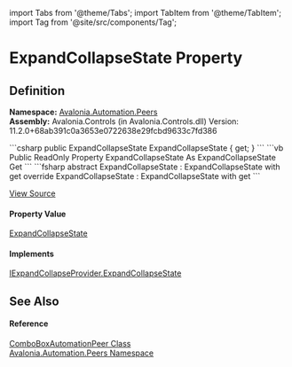 import Tabs from '@theme/Tabs'; 
import TabItem from '@theme/TabItem'; 
import Tag from '@site/src/components/Tag'; 

# ExpandCollapseState Property




## Definition
**Namespace:** <a href="N_Avalonia_Automation_Peers">Avalonia.Automation.Peers</a>  
**Assembly:** Avalonia.Controls (in Avalonia.Controls.dll) Version: 11.2.0+68ab391c0a3653e0722638e29fcbd9633c7fd386

<Tabs groupId="api-code-preview">
<TabItem value="csharp" label="C#">
```csharp
public ExpandCollapseState ExpandCollapseState { get; }
```
</TabItem>
<TabItem value="vb" label="VB">
```vb
Public ReadOnly Property ExpandCollapseState As ExpandCollapseState
	Get
```
</TabItem>
<TabItem value="fsharp" label="F#">
```fsharp
abstract ExpandCollapseState : ExpandCollapseState with get
override ExpandCollapseState : ExpandCollapseState with get
```
</TabItem>
</Tabs>



<a href="https://github.com/AvaloniaUI/Avalonia/tree/master/srcAvalonia.Controls/Automation/Peers/ComboBoxAutomationPeer.cs#L21" title="View the source code">View Source</a>



#### Property Value
<a href="T_Avalonia_Automation_ExpandCollapseState">ExpandCollapseState</a>

#### Implements
<a href="P_Avalonia_Automation_Provider_IExpandCollapseProvider_ExpandCollapseState">IExpandCollapseProvider.ExpandCollapseState</a>  


## See Also


#### Reference
<a href="T_Avalonia_Automation_Peers_ComboBoxAutomationPeer">ComboBoxAutomationPeer Class</a>  
<a href="N_Avalonia_Automation_Peers">Avalonia.Automation.Peers Namespace</a>  

